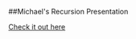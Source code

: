 ##Michael's Recursion Presentation

[Check it out here](https://docs.google.com/presentation/d/1HXz4P_-gO2ZBoqisZeagu9KVn1TDEgUSycBVYPZFSRM/edit?usp=sharing)
